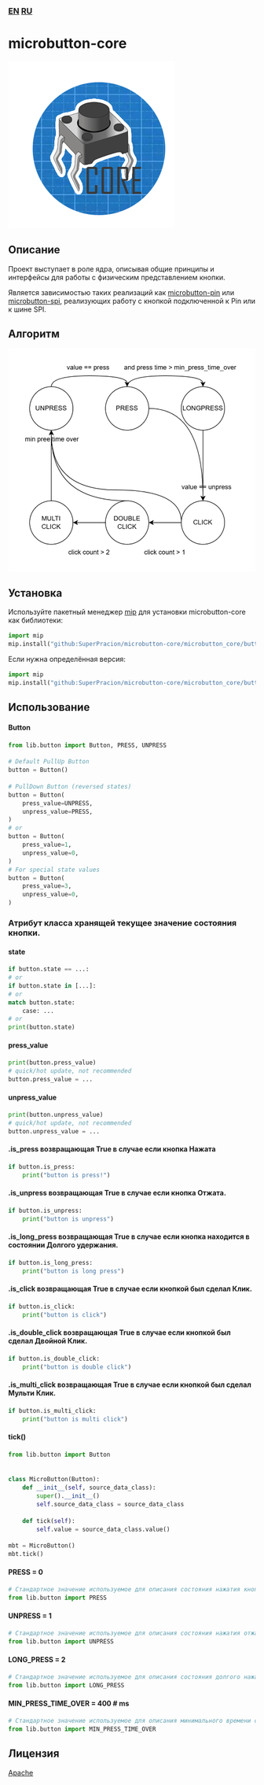 ### [EN](README.md) [RU](README.ru.md)

# microbutton-core

![ButtonCore](images/ButtonCore.png)

## Описание
Проект выступает в роле ядра, описывая общие принципы и интерфейсы для работы с физическим представлением кнопки.

Является зависимостью таких реализаций как [microbutton-pin](https://github.com/SuperPracion/microbutton-pin) или [microbutton-spi](https://github.com/SuperPracion/microbutton-spi), реализующих работу с кнопкой подключенной к Pin или к шине SPI.

## Алгоритм
![ButtonAlgorithm](images/ButtonAlgorithm.png)

## Установка

Используйте пакетный менеджер [mip](https://docs.micropython.org/en/latest/reference/packages.html) для установки microbutton-core как библиотеки:

```python
import mip
mip.install("github:SuperPracion/microbutton-core/microbutton_core/button.py")

```
Если нужна определённая версия:
```python
import mip
mip.install("github:SuperPracion/microbutton-core/microbutton_core/button.py", version="branch-or-tag")
```

## Использование

#### Button
```python
from lib.button import Button, PRESS, UNPRESS

# Default PullUp Button
button = Button()

# PullDown Button (reversed states)
button = Button(
    press_value=UNPRESS,
    unpress_value=PRESS,
)
# or 
button = Button(
    press_value=1,
    unpress_value=0,
)
# For special state values
button = Button(
    press_value=3,
    unpress_value=0,
)
```

### Атрибут класса хранящей текущее значение состояния кнопки.
#### state
```python
if button.state == ...:
# or
if button.state in [...]:
# or
match button.state:
    case: ...
# or
print(button.state)
```

#### press_value
```python
print(button.press_value)
# quick/hot update, not recommended
button.press_value = ...
```

#### unpress_value
```python
print(button.unpress_value)
# quick/hot update, not recommended
button.unpress_value = ...
```

#### .is_press возвращающая True в случае если кнопка Нажата
```python
if button.is_press:
    print("button is press!")
```

#### .is_unpress возвращающая True в случае если кнопка Отжата.
```python
if button.is_unpress:
    print("button is unpress")
```

#### .is_long_press возвращающая True в случае если кнопка находится в состоянии Долгого удержания.
```python
if button.is_long_press:
    print("button is long press")
```

#### .is_click возвращающая True в случае если кнопкой был сделал Клик.
```python
if button.is_click:
    print("button is click")
```

#### .is_double_click возвращающая True в случае если кнопкой был сделал Двойной Клик.
```python
if button.is_double_click:
    print("button is double click")
```

#### .is_multi_click возвращающая True в случае если кнопкой был сделал Мульти Клик.
```python
if button.is_multi_click:
    print("button is multi click")
```

#### tick()
```python
from lib.button import Button


class MicroButton(Button):
    def __init__(self, source_data_class):
        super().__init__()
        self.source_data_class = source_data_class

    def tick(self):
        self.value = source_data_class.value()

mbt = MicroButton()
mbt.tick()
```

#### PRESS = 0
```python
# Стандартное значение используемое для описания состояния нажатия кнопки
from lib.button import PRESS
```

#### UNPRESS = 1
```python
# Стандартное значение используемое для описания состояния нажатия отжатия
from lib.button import UNPRESS
```

#### LONG_PRESS = 2
```python
# Стандартное значение используемое для описания состояния долгого нажатия
from lib.button import LONG_PRESS
```

#### MIN_PRESS_TIME_OVER = 400  # ms
```python
# Стандартное значение используемое для описания минимального времени сброса состояния нажатия 
from lib.button import MIN_PRESS_TIME_OVER
```

## Лицензия

[Apache](http://www.apache.org/licenses/)